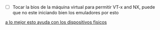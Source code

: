 
- [ ] Tocar la bios de la máquina virtual para permitir VT-x and NX, puede que no este iniciando bien los emuladores por esto

[a lo mejor esto ayuda con los dispositivos fisicos](https://stackoverflow.com/questions/60829713/usb-debugging-on-physical-device-within-a-virtual-machine-development-environmen)

